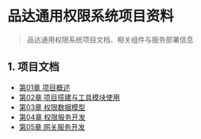 # 品达通用权限系统项目资料

> 品达通用权限系统项目文档、相关组件与服务部署信息

## 1. 项目文档

<ul class="docs">
  <li><a href="#/00-项目资料/08-品达通用权限系统/01-项目概述">第01章 项目概述</a></li>
  <li><a href="#/00-项目资料/08-品达通用权限系统/02-项目搭建与工具模块使用">第02章 项目搭建与工具模块使用</a></li>
  <li><a href="#/00-项目资料/08-品达通用权限系统/03-权限数据模型">第03章 权限数据模型</a></li>
  <li><a href="#/00-项目资料/08-品达通用权限系统/04-权限服务开发">第04章 权限服务开发</a></li>
  <li><a href="#/00-项目资料/08-品达通用权限系统/05-网关服务开发">第05章 网关服务开发</a></li>
</ul>
